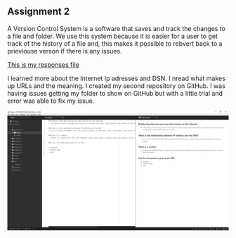 ## Assignment 2

A Version Control System is a software that saves and track the changes to a file and folder. We use this system because it is easier for a user to get track of the history of a file and, this makes it possible to rebvert back to a prieviouse verson if there is any issues.

[This is my responses file](./responses.txt)

I learned more about the Internet Ip adresses and DSN. I nread what makes up URLs and the meaning. I created my second repository on GitHub. I was having issues getting my folder to show on GitHub but with a little trial and error was able to fix my issue.

![This is my screenshot](./images/screenshot.jpg)
